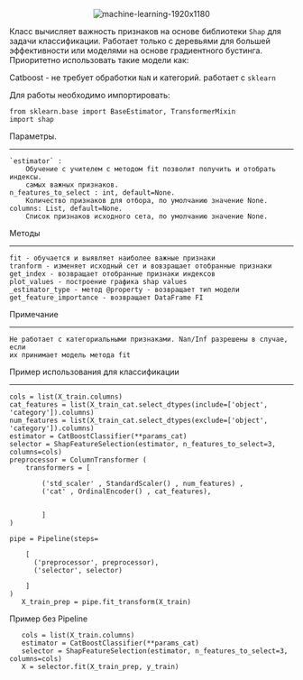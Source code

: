 
 
<p align="center"><img src="https://i.ibb.co/ZXSk6jG/machine-learning-1920x1180.jpg" alt="machine-learning-1920x1180"></p>


 Класс вычисляет  важность признаков на основе библиотеки `Shap` для задачи классификации. 
  Работает только с деревьями для большей эффективности или моделями на основе 
  градиентного бустинга. Приоритетно использовать такие модели как:
   
   Catboost - не требует обработки `NaN` и категорий. работает с `sklearn`

  Для работы необходимо импортировать:

    from sklearn.base import BaseEstimator, TransformerMixin
    import shap

  Параметры. 
___
    `estimator` :   
        Обучение с учителем с методом fit позволит получить и отобрать индексы.  
        самых важных признаков. 
    n_features_to_select : int, default=None. 
        Количество признаков для отбора, по умолчанию значение None. 
    columns: List, default=None. 
        Список признаков исходного сета, по умолчанию значение None. 
    
  Методы
___
    fit - обучается и выявляет наиболее важные признаки
    tranform - изменяет исходный сет и вовзращает отобранные признаки
    get_index - возвращает отобранные признаки индексов
    plot_values - построение графика shap values
    _estimator_type - метод @property - возвращает тип модели
    get_feature_importance - возвращает DataFrame FI
  Примечание
___
    Не работает с категориальными признаками. Nan/Inf разрешены в случае, если 
    их принимает модель метода fit
  Пример использования для классификации
___
    cols = list(X_train.columns)
    cat_features = list(X_train_cat.select_dtypes(include=['object', 'category']).columns)
    num_features = list(X_train_cat.select_dtypes(exclude=['object', 'category']).columns)
    estimator = CatBoostClassifier(**params_cat)
    selector = ShapFeatureSelection(estimator, n_features_to_select=3, columns=cols) 
    preprocessor = ColumnTransformer (
        transformers = [

            ('std_scaler' , StandardScaler() , num_features) ,
            ('cat' , OrdinalEncoder() , cat_features),
            
            
            ]
    )

    pipe = Pipeline(steps=
        
        [ 
          ('preprocessor', preprocessor),
          ('selector', selector)

        ]
    )
       X_train_prep = pipe.fit_transform(X_train)
       
Пример без Pipeline

       cols = list(X_train.columns)
       estimator = CatBoostClassifier(**params_cat)
       selector = ShapFeatureSelection(estimator, n_features_to_select=3, columns=cols)
       X = selector.fit(X_train_prep, y_train)

